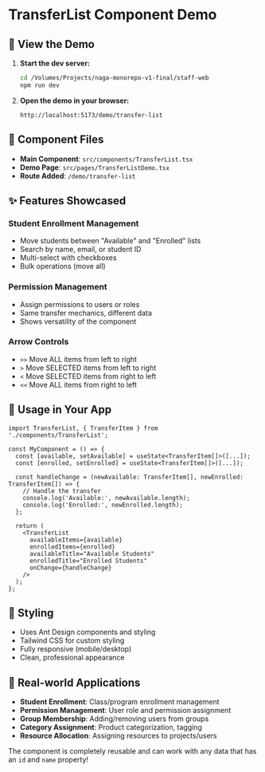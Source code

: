 # TransferList Component Demo

## 🎯 View the Demo

1. **Start the dev server:**
   ```bash
   cd /Volumes/Projects/naga-monorepo-v1-final/staff-web
   npm run dev
   ```

2. **Open the demo in your browser:**
   ```
   http://localhost:5173/demo/transfer-list
   ```

## 📁 Component Files

- **Main Component**: `src/components/TransferList.tsx`
- **Demo Page**: `src/pages/TransferListDemo.tsx`
- **Route Added**: `/demo/transfer-list`

## ✨ Features Showcased

### Student Enrollment Management
- Move students between "Available" and "Enrolled" lists
- Search by name, email, or student ID
- Multi-select with checkboxes
- Bulk operations (move all)

### Permission Management
- Assign permissions to users or roles
- Same transfer mechanics, different data
- Shows versatility of the component

### Arrow Controls
- `>>` Move ALL items from left to right
- `>` Move SELECTED items from left to right
- `<` Move SELECTED items from right to left
- `<<` Move ALL items from right to left

## 🔧 Usage in Your App

```tsx
import TransferList, { TransferItem } from './components/TransferList';

const MyComponent = () => {
  const [available, setAvailable] = useState<TransferItem[]>([...]);
  const [enrolled, setEnrolled] = useState<TransferItem[]>([...]);

  const handleChange = (newAvailable: TransferItem[], newEnrolled: TransferItem[]) => {
    // Handle the transfer
    console.log('Available:', newAvailable.length);
    console.log('Enrolled:', newEnrolled.length);
  };

  return (
    <TransferList
      availableItems={available}
      enrolledItems={enrolled}
      availableTitle="Available Students"
      enrolledTitle="Enrolled Students"
      onChange={handleChange}
    />
  );
};
```

## 🎨 Styling

- Uses Ant Design components and styling
- Tailwind CSS for custom styling
- Fully responsive (mobile/desktop)
- Clean, professional appearance

## 🔄 Real-world Applications

- **Student Enrollment**: Class/program enrollment management
- **Permission Management**: User role and permission assignment
- **Group Membership**: Adding/removing users from groups
- **Category Assignment**: Product categorization, tagging
- **Resource Allocation**: Assigning resources to projects/users

The component is completely reusable and can work with any data that has an `id` and `name` property!